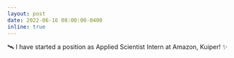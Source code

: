 ```yaml
---
layout: post
date: 2022-06-16 08:00:00-0400
inline: true
---
```


🛰 I have started a position as Applied Scientist Intern at Amazon, Kuiper! :sparkles: 
